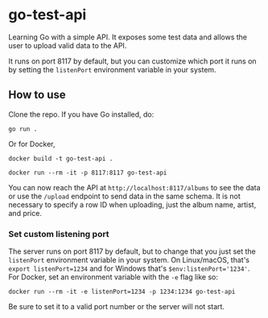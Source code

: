 # go-test-api
Learning Go with a simple API. It exposes some test data and allows the user to upload valid data to the API.

It runs on port 8117 by default, but you can customize which port it runs on by setting the `listenPort` environment variable in your system.

## How to use
Clone the repo. If you have Go installed, do:

`go run .`

Or for Docker,

`docker build -t go-test-api .`

`docker run --rm -it -p 8117:8117 go-test-api`

You can now reach the API at `http://localhost:8117/albums` to see the data or use the `/upload` endpoint to send data in the same schema. It is not necessary to specify a row ID when uploading, just the album name, artist, and price.

### Set custom listening port

The server runs on port 8117 by default, but to change that you just set the `listenPort` environment variable in your system. On Linux/macOS, that's `export listenPort=1234` and for Windows that's `$env:listenPort='1234'`. For Docker, set an environment variable with the `-e` flag like so:

`docker run --rm -it -e listenPort=1234 -p 1234:1234 go-test-api`

Be sure to set it to a valid port number or the server will not start.